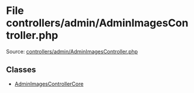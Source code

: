File controllers/admin/AdminImagesController.php
=========

Source: [controllers/admin/AdminImagesController.php](https://github.com/PrestaShop/PrestaShop/blob/1.6.0.10/controllers/admin/AdminImagesController.php)


Classes
-------

* [AdminImagesControllerCore](class.AdminImagesControllerCore.md)

